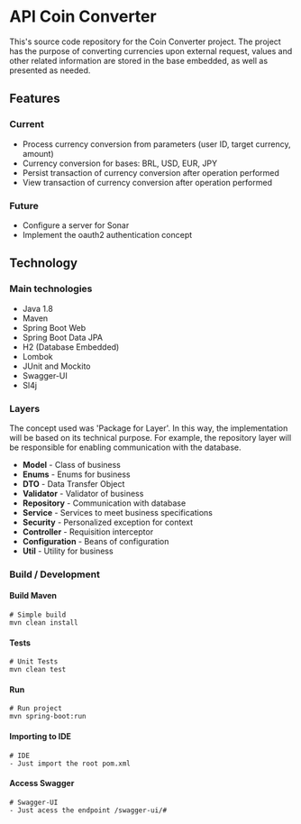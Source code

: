 # API Coin Converter

This's source code repository for the Coin Converter project. The project has the purpose of converting currencies upon external request, values and other related information are stored in the base embedded, as well as presented as needed.

## Features

### Current

- Process currency conversion from parameters (user ID, target currency, amount)
- Currency conversion for bases: BRL, USD, EUR, JPY
- Persist transaction of currency conversion after operation performed
- View transaction of currency conversion after operation performed

### Future

- Configure a server for Sonar
- Implement the oauth2 authentication concept


## Technology

### Main technologies

- Java 1.8
- Maven
- Spring Boot Web
- Spring Boot Data JPA
- H2 (Database Embedded)
- Lombok
- JUnit and Mockito
- Swagger-UI
- Sl4j

### Layers

The concept used was 'Package for Layer'. In this way, the implementation will be based on its technical purpose. For example, the repository layer will be responsible for enabling communication with the database.

- **Model** - Class of business
- **Enums** - Enums for business
- **DTO** - Data Transfer Object
- **Validator** - Validator of business   
- **Repository** - Communication with database
- **Service** - Services to meet business specifications
- **Security** - Personalized exception for context
- **Controller** - Requisition interceptor
- **Configuration** - Beans of configuration
- **Util** - Utility for business

### Build / Development

#### Build Maven
```
# Simple build
mvn clean install
```

#### Tests
```
# Unit Tests
mvn clean test
```

#### Run
```
# Run project
mvn spring-boot:run
```

#### Importing to IDE
```
# IDE
- Just import the root pom.xml
```

#### Access Swagger
```
# Swagger-UI
- Just acess the endpoint /swagger-ui/# 
```

